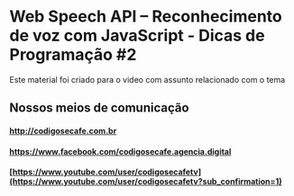 # Web Speech API – Reconhecimento de voz com JavaScript - Dicas de Programação #2

Este material foi criado para o video com assunto relacionado com o tema

## Nossos meios de comunicação
#### <http://codigosecafe.com.br>
#### <https://www.facebook.com/codigosecafe.agencia.digital>
#### [https://www.youtube.com/user/codigosecafetv](https://www.youtube.com/user/codigosecafetv?sub_confirmation=1)
